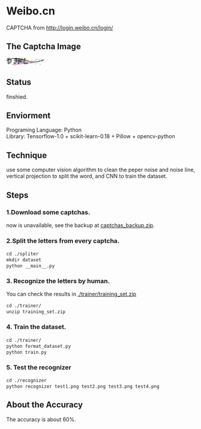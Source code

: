 # Weibo.cn
CAPTCHA from http://login.weibo.cn/login/
## The Captcha Image
![](../weibo.cn.png)

## Status
finshied.

## Enviorment
Programing Language: Python  
Library: Tensorflow-1.0 + scikit-learn-0.18 + Pillow + opencv-python

## Technique
use some computer vision algorithm to clean the peper noise and noise line,
vertical projection to split the word, and CNN to train the dataset.

## Steps
### 1.Download some captchas.
now is unavailable, see the backup at [captchas_backup.zip](../captchas_backup.zip).
### 2.Split the letters from every captcha.
``` shell
cd ./spliter
mkdir dataset
python __main__.py
```
### 3. Recognize the letters by human.
You can check the results in [./trainer/training_set.zip](./trainer/training_set.zip)
``` shell
cd ./trainer/
unzip training_set.zip
```
### 4. Train the dataset.
```
cd ./trainer/
python format_dataset.py
python train.py
```
### 5. Test the recognizer
```
cd ./recognizer
python recognizer test1.png test2.png test3.png test4.png
```

## About the Accuracy
The accuracy is about 60%.
